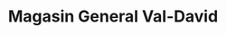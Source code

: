 ---
title: "Magasin General Val-David"
url: /val-david/magasin-general-val-david/
shop: variety store
---